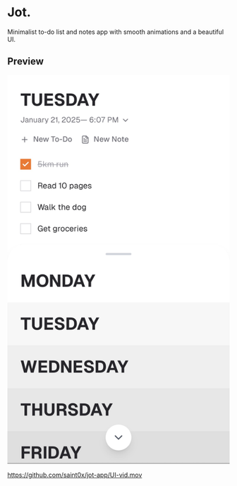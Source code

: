 # Jot.

Minimalist to-do list and notes app with smooth animations and a beautiful UI.

## Preview

![UI Preview](UI.jpg)

https://github.com/saint0x/jot-app/UI-vid.mov 